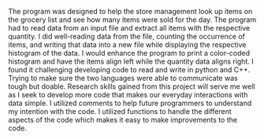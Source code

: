   The program was designed to help the store management look up items on the grocery list and see how many items were sold for the day. The program had to read data from an input file and extract all items with the respective quantity.
  I did well-reading data from the file, counting the occurrence of items, and writing that data into a new file while displaying the respective histogram of the data.
  I would enhance the program to print a color-coded histogram and have the items align left while the quantity data aligns right.
  I found it challenging developing code to read and write in python and C++. Trying to make sure the two languages were able to communicate was tough but doable. 
  Research skills gained from this project will serve me well as I seek to develop more code that makes our everyday interactions with data simple.
  I utilized comments to help future programmers to understand my intention with the code. I utilized functions to handle the different aspects of the code which makes it easy to make improvements to the code.
